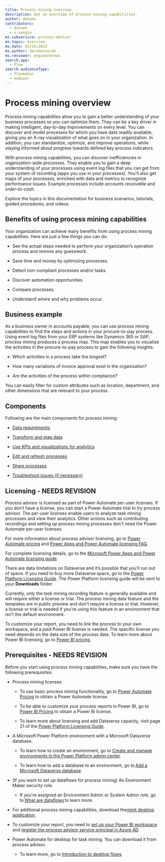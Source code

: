 ```yaml
---
title: Process mining overview
description: Get an overview of process mining capabilities.
author: donums
contributors:
  - donums
  - v-aangie  
ms.subservice: process-advisor
ms.topic: overview
ms.date: 03/15/2023
ms.author: derahonuorah
ms.reviewer: angieandrews
search.app: 
  - Flow
search.audienceType: 
  - flowmaker
  - enduser
---
```


# Process mining overview

Process mining capabilities allow you to gain a better understanding of your business processes so you can optimize them. They can be a key driver in making intelligent, day-to-day improvements on every level. You can discover and model processes for which you have data readily available, giving you an X-ray visualization of what goes on in your organization. In addition, you can standardize, optimize, and improve operations, while staying informed about progress towards defined key process indicators.

With process mining capabilities, you can discover inefficiencies in organization-wide processes. They enable you to gain a deep understanding of your processes using event log files that you can get from your system of recording (apps you use in your processes). You'll also get maps of your processes, enriched with data and metrics to recognize performance issues. Example processes include *accounts receivable* and *order-to-cash*.

Explore the topics in this documentation for business scenarios, tutorials, guided procedures, and videos.

## Benefits of using process mining capabilities

Your organization can achieve many benefits from using process mining capabilities. Here are just a few things you can do:

- See the actual steps needed to perform your organization’s operation process and remove any guesswork.

- Save time and money by optimizing processes.

- Detect non-compliant processes and/or tasks.

- Discover automation opportunities.

- Compare processes.

- Understand where and why problems occur.

## Business example

As a business owner in accounts payable, you can use process mining capabilities to find the steps and actions in your procure-to-pay process. Using event log files from your ERP systems like Dynamics 365 or SAP, process mining produces a process map. This map enables you to visualize the activities in the procure-to-pay process to gain the following insights:

- Which activities in a process take the longest?

- How many variations of invoice approval exist in the organization?

- Are the activities of the process within compliance?

You can easily filter for custom attributes such as location, department, and other dimensions that are relevant to your process.

## Components

Following are the main components for process mining:

- [Data requirements](process-mining-processes-and-data.md#data-requirements)

- [Transform and map data](process-mining-transform.md)

- [Use KPIs and visualizations for analytics](process-mining-visualize.md#use-kpis-and-visualizations-for-analytics)

- [Edit and refresh processes](process-mining-data-source.md)

- [Share processes](process-mining-share.md)

- [Troubleshoot issues (if necessary)](process-mining-troubleshoot.md)

## Licensing - NEEDS REVISION

Process advisor is licensed as part of Power Automate per-user licenses. If you don’t have a license, you can start a Power Automate trial to try process advisor. The per-user licenses enable users to analyze task mining processes and view their analytics. Other actions such as contributing recordings and setting up process mining processes don't need the Power Automate per-user licenses.

For more information about process advisor licensing, go to [Power Automate pricing](https://make.powerautomate.com/pricing/) and [Power Apps and Power Automate licensing FAQ](/power-platform/admin/powerapps-flow-licensing-faq).

For complete licensing details, go to the [Microsoft Power Apps and Power Automate licensing guide](https://go.microsoft.com/fwlink/?LinkId=2085130).

There are data limitations on Dataverse and it’s possible that you’ll run out of space. If you need to buy more Dataverse space, go to the [Power Platform Licensing Guide](https://go.microsoft.com/fwlink/?linkid=2085130). The Power Platform licensing guide will be sent to your **Downloads** folder.

Currently, only the task mining recording feature is generally available and will require either a license or trial. The process mining data feature and the templates are in public preview and don't require a license or trial. However, a license or trial is needed if you're using this feature in an environment that isn't the default environment.

To customize your report, you need to link the process to your own workspace, and a paid Power BI license is needed. The specific license you need depends on the data size of the process data. To learn more about Power BI licensing, go to [Power BI pricing](https://powerbi.microsoft.com/en-us/pricing/).

## Prerequisites - NEEDS REVISION

Before you start using process mining capabilities, make sure you have the following prerequisites:

- Process mining licenses

   - To use basic process mining functionality, go to [Power Automate Pricing](https://powerautomate.microsoft.com/pricing/) to obtain a Power Automate license.

   - To be able to customize your process reports in Power BI, go to [Power BI Pricing](https://powerbi.microsoft.com/pricing/) to obtain a Power Bi license.

   - To learn more about licensing and add Dataverse capacity, visit page 21 of the [Power Platform Licensing Guide](https://go.microsoft.com/fwlink/?linkid=2085130).  

- A Microsoft Power Platform environment with a Microsoft Dataverse database.  

  - To learn how to create an environment, go to [Create and manage environments in the Power Platform admin center](/power-platform/admin/create-environment).  

  - To learn how to add a database to an environment, go to [Add a Microsoft Dataverse database](/power-platform/admin/create-database).  

- (If you want to set up dataflows for process mining) An Environment Maker security role.  

     - If you're assigned an Environment Admin or System Admin role, go to [What are dataflows](/power-query/dataflows/overview-dataflows-across-power-platform-dynamics-365) to learn more.  

- For additional process mining capabilities, download the[minit desktop application](minit/how-to-start-with-minit-desktop-application.md).

- To customize your report, you need to [set up your Power BI workspace](process-mining-pbi-workspace.md) and [register the process advisor service principal in Azure AD](process-mining-pbi-workspace.md#install-azure-tools).

- Power Automate for desktop for task mining. You can download it from process advisor.
  - To learn more, go to [Introduction to desktop flows](desktop-flows/introduction.md).
